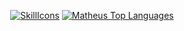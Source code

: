 <div align="center">
  
[![SkillIcons](https://skillicons.dev/icons?i=python,java,r,scala,mongodb,cassandra,redis,postgres,kafka,rabbitmq,docker,linux,kubernetes,terraform)](https://skillicons.dev)
[![Matheus Top Languages](https://github-readme-stats.vercel.app/api/top-langs/?username=matheusrebola&theme=blue-white)](https://github.com/anuraghazra/github-readme-stats)
  
 </div>
